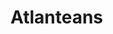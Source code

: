 # Atlanteans

<!-- Adds my Atlanteans for [Endless Sky](https://github.com/endless-sky/endless-sky). -->

